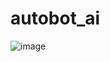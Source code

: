 # autobot_ai
![image](https://github.com/user-attachments/assets/6e015aef-1250-4ccc-ab6e-562a22b51f9f)
